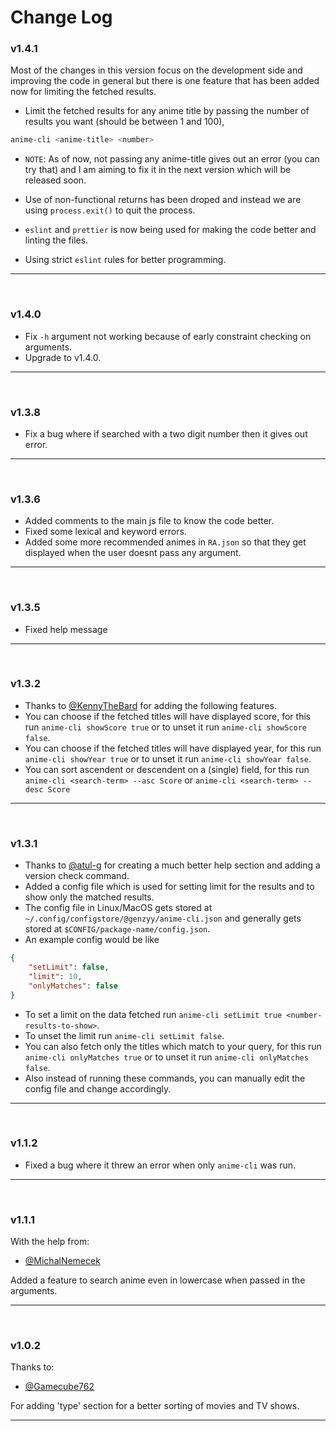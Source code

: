 # Change Log

### v1.4.1

Most of the changes in this version focus on the development side and improving the code in general but there is one feature that has been added now for limiting the fetched results.

- Limit the fetched results for any anime title by passing the number of results you want (should be between 1 and 100),

```bash
anime-cli <anime-title> <number>
```

- `NOTE`: As of now, not passing any anime-title gives out an error (you can try that) and I am aiming to fix it in the next version which will be released soon.

- Use of non-functional returns has been droped and instead we are using `process.exit()` to quit the process.
- `eslint` and `prettier` is now being used for making the code better and linting the files.
- Using strict `eslint` rules for better programming.
<hr>
<br />

### v1.4.0

- Fix `-h` argument not working because of early constraint checking on arguments.
- Upgrade to v1.4.0.
<hr>
<br />

### v1.3.8

- Fix a bug where if searched with a two digit number then it gives out error.
<hr>
<br />

### v1.3.6

- Added comments to the main js file to know the code better.
- Fixed some lexical and keyword errors.
- Added some more recommended animes in `RA.json` so that they get displayed when the user doesnt pass any argument.
<hr>
<br />

### v1.3.5

- Fixed help message
<hr>
<br />

### v1.3.2

- Thanks to [@KennyTheBard](https://github.com/KennyTheBard) for adding the following features.
- You can choose if the fetched titles will have displayed score, for this run `anime-cli showScore true` or to unset it run `anime-cli showScore false`.
- You can choose if the fetched titles will have displayed year, for this run `anime-cli showYear true` or to unset it run `anime-cli showYear false`.
- You can sort ascendent or descendent on a (single) field, for this run `anime-cli <search-term> --asc Score` or `anime-cli <search-term> --desc Score`
<hr>
<br />

### v1.3.1

- Thanks to [@atul-g](https://github.com/atul-g) for creating a much better help section and adding a version check command.
- Added a config file which is used for setting limit for the results and to show only the matched results.
- The config file in Linux/MacOS gets stored at `~/.config/configstore/@genzyy/anime-cli.json` and generally gets stored at `$CONFIG/package-name/config.json`.
- An example config would be like

```json
{
	"setLimit": false,
	"limit": 10,
	"onlyMatches": false
}
```

- To set a limit on the data fetched run `anime-cli setLimit true <number-results-to-show>`.
- To unset the limit run `anime-cli setLimit false`.
- You can also fetch only the titles which match to your query, for this run `anime-cli onlyMatches true` or to unset it run `anime-cli onlyMatches false`.
- Also instead of running these commands, you can manually edit the config file and change accordingly.
<hr>
<br />

### v1.1.2

- Fixed a bug where it threw an error when only `anime-cli` was run.
<hr>
<br />

### v1.1.1

With the help from:

- [@MichalNemecek](https://github.com/MichalNemecek)

Added a feature to search anime even in lowercase when passed in the arguments.

<hr>
<br />

### v1.0.2

Thanks to:

- [@Gamecube762](https://github.com/Gamecube762)

For adding 'type' section for a better sorting of movies and TV shows.

<hr>
<br />
